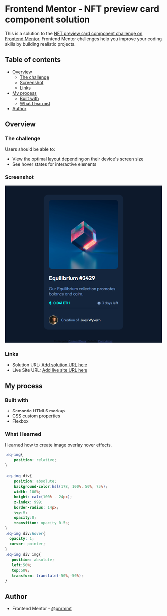 # Frontend Mentor - NFT preview card component solution

This is a solution to the [NFT preview card component challenge on Frontend Mentor](https://www.frontendmentor.io/challenges/nft-preview-card-component-SbdUL_w0U). Frontend Mentor challenges help you improve your coding skills by building realistic projects. 

## Table of contents

- [Overview](#overview)
  - [The challenge](#the-challenge)
  - [Screenshot](#screenshot)
  - [Links](#links)
- [My process](#my-process)
  - [Built with](#built-with)
  - [What I learned](#what-i-learned)
- [Author](#author)


## Overview

### The challenge

Users should be able to:

- View the optimal layout depending on their device's screen size
- See hover states for interactive elements

### Screenshot

![](/images/screen.PNG)


### Links

- Solution URL: [Add solution URL here](https://your-solution-url.com)
- Live Site URL: [Add live site URL here](https://your-live-site-url.com)

## My process

### Built with

- Semantic HTML5 markup
- CSS custom properties
- Flexbox

### What I learned

I learned how to create image overlay hover effects.


```css
.eq-img{
    position: relative;
}

.eq-img div{
    position: absolute;
    background-color:hsl(178, 100%, 50%, 75%); 
    width: 100%;
    height: calc(100% - 24px);
    z-index: 999;
    border-radius: 14px;
    top:0;
    opacity:0;
    transition: opacity 0.5s;
}
.eq-img div:hover{
  opacity: 1;
  cursor: pointer;
}
.eq-img div img{
   position: absolute;
   left:50%;
   top:50%;
   transform: translate(-50%,-50%);
}
```


## Author

- Frontend Mentor - [@pnrmmt](https://www.frontendmentor.io/profile/pnrmmt)


